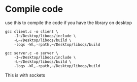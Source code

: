 # Compile code

use this to compile the code if you have the library on desktop

```
gcc client.c -o client \
    -I~/Desktop/liboqs/include \
    -L~/Desktop/liboqs/build \
    -loqs -Wl,-rpath,~/Desktop/liboqs/build
```

```
gcc server.c -o server \
    -I~/Desktop/liboqs/include \
    -L~/Desktop/liboqs/build \
    -loqs -Wl,-rpath,~/Desktop/liboqs/build

```

This is with sockets
